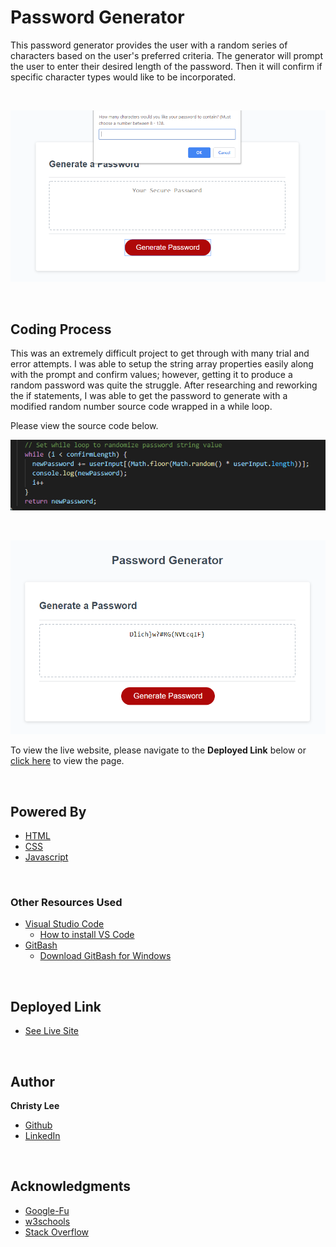 # Password Generator

This password generator provides the user with a random series of characters based on the user's preferred criteria. The generator will prompt the user to enter their desired length of the password. Then it will confirm if specific character types would like to be incorporated.

<br>

![Image](PW_Generator_1.PNG)

<br>



## Coding Process

This was an extremely difficult project to get through with many trial and error attempts. I was able to setup the string array properties easily along with the prompt and confirm values; however, getting it to produce a random password was quite the struggle. After researching and reworking the if statements, I was able to get the password to generate with a modified random number source code wrapped in a while loop.

Please view the source code below.

 ![Image](PW_Generator_3.PNG)

 <br>

 ![Image](PW_Generator_2.PNG)


To view the live website, please navigate to the **Deployed Link** below or  [click here](https://christyglee.github.io/Password-Generator/) to view the page.


<br>

## Powered By

* [HTML](https://developer.mozilla.org/en-US/docs/Web/HTML)
* [CSS](https://developer.mozilla.org/en-US/docs/Web/CSS)
* [Javascript](https://developer.mozilla.org/en-US/docs/Web/JavaScript)

<br>

### Other Resources Used

* [Visual Studio Code](https://code.visualstudio.com/)
    * [How to install VS Code](https://code.visualstudio.com/docs/setup/setup-overview)
* [GitBash](https://gitforwindows.org/)
    * [Download GitBash for Windows](https://git-scm.com/downloads)

<br>

## Deployed Link

* [See Live Site](https://christyglee.github.io/Password-Generator/)


<br>

## Author
**Christy Lee** 

- [Github](https://github.com/christyglee)
- [LinkedIn](https://www.linkedin.com/in/christy-lee-95943748/)

<br> 

## Acknowledgments

* [Google-Fu](https://www.google.com)
* [w3schools](https://www.w3schools.com/)
* [Stack Overflow](https://stackoverflow.com/search?q=over)
